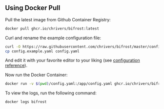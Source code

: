 ## Using Docker Pull

Pull the latest image from Github Container Registry:

```sh
docker pull ghcr.io/chrivers/bifrost:latest
```

Curl and rename the example configuration file:

```sh
curl -O https://raw.githubusercontent.com/chrivers/bifrost/master/config.example.yaml
cp config.example.yaml config.yaml
```

And edit it with your favorite editor to your liking (see
[configuration reference](doc/config-reference.md)).

Now run the Docker Container:

```sh
docker run -v $(pwd)/config.yaml:/app/config.yaml ghcr.io/chrivers/bifrost:latest
```

To view the logs, run the following command:

```sh
docker logs bifrost
```
